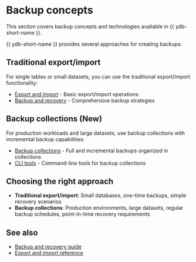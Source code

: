 # Backup concepts

This section covers backup concepts and technologies available in {{ ydb-short-name }}.

{{ ydb-short-name }} provides several approaches for creating backups:

## Traditional export/import

For single tables or small datasets, you can use the traditional export/import functionality:

- [Export and import](../reference/ydb-cli/export-import/index.md) - Basic export/import operations
- [Backup and recovery](../devops/backup-and-recovery.md) - Comprehensive backup strategies

## Backup collections (New)

For production workloads and large datasets, use backup collections with incremental backup capabilities:

- [Backup collections](backup/collections.md) - Full and incremental backups organized in collections
- [CLI tools](../reference/ydb-cli/export-import/backup-collections/index.md) - Command-line tools for backup collections

## Choosing the right approach

- **Traditional export/import**: Small databases, one-time backups, simple recovery scenarios
- **Backup collections**: Production environments, large datasets, regular backup schedules, point-in-time recovery requirements

## See also

- [Backup and recovery guide](../devops/backup-and-recovery.md)
- [Export and import reference](../reference/ydb-cli/export-import/index.md)
